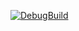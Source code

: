 [![DebugBuild](https://github.com/yuuto313/GE3/actions/workflows/DebugBuild.yml/badge.svg?branch=master)](https://github.com/yuuto313/GE3/actions/workflows/DebugBuild.yml)
